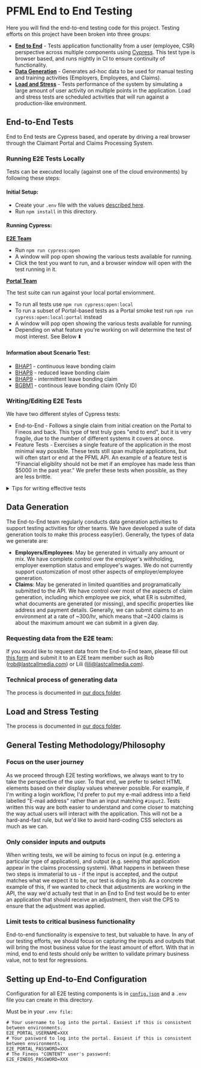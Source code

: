 PFML End to End Testing
=======================

Here you will find the end-to-end testing code for this project. Testing efforts on this project have been broken into three groups:

* **[End to End](#end-to-end-tests)** - Tests application functionality from a user (employee, CSR) perspective across multiple components using [Cypress](https://www.cypress.io/). This test type is browser based, and runs nightly in CI to ensure continuity of functionality.
* **[Data Generation](#data-generation)** - Generates ad-hoc data to be used for manual testing and training activities (Employers, Employees, and Claims).
* **[Load and Stress](#load-and-stress-testing)** - Tests performance of the system by simulating a large amount of user activity on multiple points in the application. Load and stress tests are scheduled activities that will run against a production-like environment.

End-to-End Tests
----------------

End to End tests are Cypress based, and operate by driving a real browser through the Claimant Portal and Claims Processing System.

### Running E2E Tests Locally

Tests can be executed locally (against one of the cloud environments) by following these steps:

#### Initial Setup:
* Create your `.env` file with the values [described here](#Setting-up-End-to-End-Configuration).
* Run `npm install` in this directory.

#### Running Cypress:

<u>**E2E Team**</u>

* Run `npm run cypress:open`
* A window will pop open showing the various tests available for running.
* Click the test you want to run, and a browser window will open with the test running in it.

<u>**Portal Team**</u>

The test suite can run against your local portal enviornment.

* To run all tests use `npm run cypress:open:local`
* To run a subset of Portal-based tests as a Portal smoke test run `npm run cypress:open:local:portal` instead
* A window will pop open showing the various tests available for running.
* Depending on what feature you're working on will determine the test of most interest. See Below ⬇️

#### Information about Scenario Test:
* [BHAP1](https://lwd.atlassian.net/browse/ETS-8) - continuous leave bonding claim
* [BHAP8](https://lwd.atlassian.net/browse/ETS-33) - reduced leave bonding claim
* [BHAP9](https://lwd.atlassian.net/browse/ETS-34) - intermittent leave bonding claim
* [BGBM1](https://lwd.atlassian.net/browse/ETS-6) - continous leave bonding claim (Only ID)

### Writing/Editing E2E Tests

We have two different styles of Cypress tests:

* End-to-End - Follows a single claim from initial creation on the Portal to Fineos and back. This type of test truly goes "end to end", but it is very fragile, due to the number of different systems it covers at once.
* Feature Tests - Exercises a single feature of the application in the most minimal way possible.  These tests still span multiple applications, but will often start or end at the PFML API.  An example of a feature test is "Financial eligiblity should not be met if an employee has made less than $5000 in the past year." We prefer these tests when possible, as they are less brittle.

<details>
  <summary>Tips for writing effective tests</summary>

* When implementing step definitions, you can use "helper" code in the form of custom Cypress commands, and our system of "actions". Using helpers for repetitive technical steps is good, since it allows us to reuse and improve the execution over time. But make sure your helpers are specifying technical steps rather than business or human process. Business process belongs in the step definition rather than tucked away in a helper.
  * Good helper examples
    * Selecting a particular fieldset based on legend label.
    * Closing a popup window
    * Selecting a particular form element based on label text.
    * Filling a particular type of form element with a value.
  * Bad helper examples:
    * Approving or denying a particular document
    * Filling out a page of a form
* Avoid "flake" in tests without using `cy.wait()`. This is a whole topic in itself, so we'll just refer to [Cypress' documentation](https://docs.cypress.io/guides/core-concepts/retry-ability.html) here. As a rule of thumb, we shouldn't be using `cy.wait()` unless there isn't any other way to do it.

</details>


Data Generation
---------------

The End-to-End team regularly conducts data generation activities to support testing activities for other teams.  We have developed a suite of data generation tools to make this process easy(ier).  Generally, the types of data we generate are:

* **Employers/Employees**: May be generated in virtually any amount or mix.  We have complete control over the employer's withholding, employer exemption status and employee's wages. We do not currently support customization of most other aspects of employer/employee generation.
* **Claims**: May be generated in limited quantities and programatically submitted to the API. We have control over most of the aspects of claim generation, including which employee we pick, what ER is submitted, what documents are generated (or missing), and specific properties like address and payment details. Generally, we can submit claims to an environment at a rate of ~300/hr, which means that ~2400 claims is about the maximum amount we can submit in a given day.

### Requesting data from the E2E team:

If you would like to request data from the End-to-End team, please fill out [this form](https://docs.google.com/spreadsheets/d/11oR5o4macQO1LsHMlYCuylXlWiHtDpH2oypwYfJmgoE/edit#gid=1227817983) and submit it to an E2E team member such as Rob (rob@lastcallmedia.com) or Lili (lili@lastcallmedia.com).

### Technical process of generating data

The process is documented in [our docs folder](./docs/data.md).


Load and Stress Testing
-----------------------

The process is documented in [our docs folder](./docs/LST.md).

General Testing Methodology/Philosophy
----------------------

### Focus on the user journey

As we proceed through E2E testing workflows, we always want to try to take the perspective of the user.  To that end, we prefer to select HTML elements based on their display values wherever possible.  For example, if I'm writing a login workflow, I'd prefer to put my e-mail address into a field labelled "E-mail address" rather than an input matching `#input2`. Tests written this way are both easier to understand and come closer to matching the way actual users will interact with the application. This will not be a hard-and-fast rule, but we'd like to avoid hard-coding CSS selectors as much as we can.

### Only consider inputs and outputs

When writing tests, we will be aiming to focus on input (e.g. entering a particular type of application), and output (e.g. seeing that application appear in the claims processing system).  What happens in between these two steps is immaterial to us - if the input is accepted, and the output matches what we expect it to be, our test is doing its job. As a concrete example of this, if we wanted to check that adjustments are working in the API, the way we'd actually test that in an End to End test would be to enter an application that should receive an adjustment, then visit the CPS to ensure that the adjustment was applied.

### Limit tests to critical business functionality

End-to-end functionality is expensive to test, but valuable to have. In any of our testing efforts, we should focus on capturing the inputs and outputs that will bring the most business value for the least amount of effort.  With that in mind, end to end tests should only be written to validate primary business value, not to test for regressions.

Setting up End-to-End Configuration
-----------------------------------

Configuration for all E2E testing components is in [`config.json`](./config.json) and a `.env` file you can create in this directory.

Must be in your `.env file:`
```
# Your username to log into the portal. Easiest if this is consistent between environments.
E2E_PORTAL_USERNAME=XXX
# Your password to log into the portal. Easiest if this is consistent between environments.
E2E_PORTAL_PASSWORD=XXX
# The Fineos "CONTENT" user's password:
E2E_FINEOS_PASSWORD=XXX
```
